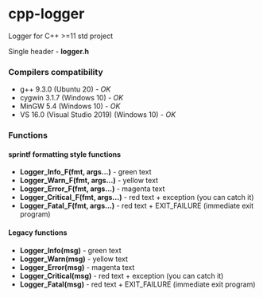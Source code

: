 # cpp-logger

Logger for C++ >=11 std project

Single header - **logger.h**

### Compilers compatibility

* g++ 9.3.0 (Ubuntu 20) - *OK*
* cygwin 3.1.7 (Windows 10) - *OK*
* MinGW 5.4 (Windows 10) - *OK*
* VS 16.0 (Visual Studio 2019) (Windows 10) - *OK*


### Functions

#### sprintf formatting style functions

* **Logger_Info_F(fmt, args...)** - green text
* **Logger_Warn_F(fmt, args...)** - yellow text
* **Logger_Error_F(fmt, args...)** - magenta text
* **Logger_Critical_F(fmt, args...)** - red text + exception (you can catch it)
* **Logger_Fatal_F(fmt, args...)** - red text + EXIT_FAILURE (immediate exit program)

#### Legacy functions

* **Logger_Info(msg)** - green text
* **Logger_Warn(msg)** - yellow text
* **Logger_Error(msg)** - magenta text
* **Logger_Critical(msg)** - red text + exception (you can catch it)
* **Logger_Fatal(msg)** - red text + EXIT_FAILURE (immediate exit program)